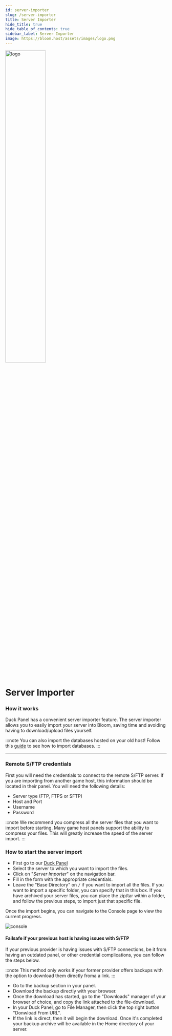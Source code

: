 ```yaml
---
id: server-importer
slug: /server-importer
title: Server Importer
hide_title: true
hide_table_of_contents: true
sidebar_label: Server Importer
image: https://bloom.host/assets/images/logo.png
---
```


<div class="text--center">
<img src="https://bloom.host/logo-white.svg" alt="logo" height="50%" width="50%"/>
<h1>Server Importer</h1>
</div>

### How it works

Duck Panel has a convenient server importer feature. The server importer allows you to easily import your server into Bloom, saving time and avoiding having to download/upload files yourself.

:::note
You can also import the databases hosted on your old host! Follow this [guide](https://docs.bloom.host/databases#importing-mysql-databases) to see how to import databases.
:::

---

### Remote S/FTP credentials
First you will need the credentials to connect to the remote S/FTP server. If you are importing from another game host, this information should be located in their panel. You will need the following details:
- Server type (FTP, FTPS or SFTP)
- Host and Port
- Username
- Password

:::note
We recommend you compress all the server files that you want to import before starting. Many game host panels support the ability to compress your files. This will greatly increase the speed of the server import.
:::

### How to start the server import
- First go to our [Duck Panel](https://mc.bloom.host)
- Select the server to which you want to import the files.
- Click on "*Server Importer*" on the navigation bar.
- Fill in the form with the appropriate credentials.
- Leave the "Base Directory" on `/` if you want to import all the files. If you want to import a specific folder, you can specify that in this box. If you have archived your server files, you can place the zip/tar within a folder, and follow the previous steps, to import just that specific file. 

Once the import begins, you can navigate to the Console page to view the current progress.

<div class="text--center"><img src={require('../../static/imgs/using_the_panel/server-importer/1.png').default} alt="console"/></div>


#### Failsafe if your previous host is having issues with S/FTP
If your previous provider is having issues with S/FTP connections, be it from having an outdated panel, or other credential complications, you can follow the steps below.

:::note
This method only works if your former provider offers backups with the option to download them directly froma a link.
:::

- Go to the backup section in your panel.
- Download the backup directly with your browser.
- Once the download has started, go to the "Downloads" manager of your browser of choice, and copy the link attached to the file-download.
- In your Duck Panel, go to File Manager, then click the top right button "Donwload From URL".
- If the link is direct, then it will begin the download. Once it's completed your backup archive will be available in the Home directory of your server.
